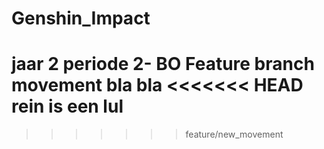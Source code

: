 # Genshin_Impact
jaar 2 periode 2- BO
Feature branch movement
bla bla
<<<<<<< HEAD
rein is een lul
=======

>>>>>>> feature/new_movement
